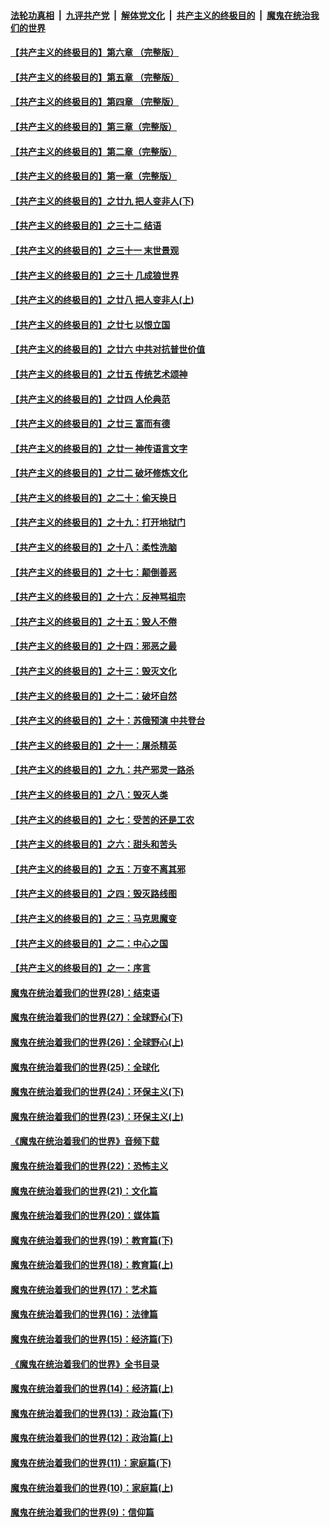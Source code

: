 ####  [法轮功真相](../../../../basic/blob/master/README.md?t=09250852) &nbsp;|&nbsp; [九评共产党](../../../../9ping.md/blob/master/README.md?t=09250852) &nbsp;|&nbsp; [解体党文化](../../../../jtdwh.md/blob/master/README.md?t=09250852)  &nbsp;|&nbsp; [共产主义的终极目的](../../../../gczydzjmd.md/blob/master/README.md?t=09250852) &nbsp;|&nbsp; [魔鬼在统治我们的世界](../../../../mgztzwmdsj.md/blob/master/README.md?t=09250852) 

#### [【共产主义的终极目的】第六章 （完整版）](../pages/nsc422/n11428913.md?t=09250852) 

#### [【共产主义的终极目的】第五章 （完整版）](../pages/nsc422/n11428912.md?t=09250852) 

#### [【共产主义的终极目的】第四章 （完整版）](../pages/nsc422/n11428907.md?t=09250852) 

#### [【共产主义的终极目的】第三章（完整版）](../pages/nsc422/n11428848.md?t=09250852) 

#### [【共产主义的终极目的】第二章（完整版）](../pages/nsc422/n11428831.md?t=09250852) 

#### [【共产主义的终极目的】第一章（完整版）](../pages/nsc422/n11417651.md?t=09250852) 

#### [【共产主义的终极目的】之廿九 把人变非人(下)](../pages/nsc422/n11344140.md?t=09250852) 

#### [【共产主义的终极目的】之三十二 结语](../pages/nsc422/n11360535.md?t=09250852) 

#### [【共产主义的终极目的】之三十一 末世景观](../pages/nsc422/n11351129.md?t=09250852) 

#### [【共产主义的终极目的】之三十 几成狼世界](../pages/nsc422/n11348280.md?t=09250852) 

#### [【共产主义的终极目的】之廿八 把人变非人(上)](../pages/nsc422/n11340492.md?t=09250852) 

#### [【共产主义的终极目的】之廿七 以恨立国](../pages/nsc422/n11336944.md?t=09250852) 

#### [【共产主义的终极目的】之廿六 中共对抗普世价值](../pages/nsc422/n11324785.md?t=09250852) 

#### [【共产主义的终极目的】之廿五 传统艺术颂神](../pages/nsc422/n11296396.md?t=09250852) 

#### [【共产主义的终极目的】之廿四 人伦典范](../pages/nsc422/n11296397.md?t=09250852) 

#### [【共产主义的终极目的】之廿三 富而有德](../pages/nsc422/n11283598.md?t=09250852) 

#### [【共产主义的终极目的】之廿一 神传语言文字](../pages/nsc422/n11263265.md?t=09250852) 

#### [【共产主义的终极目的】之廿二 破坏修炼文化](../pages/nsc422/n11245728.md?t=09250852) 

#### [【共产主义的终极目的】之二十：偷天换日](../pages/nsc422/n11238846.md?t=09250852) 

#### [【共产主义的终极目的】之十九：打开地狱门](../pages/nsc422/n11206376.md?t=09250852) 

#### [【共产主义的终极目的】之十八：柔性洗脑](../pages/nsc422/n11199994.md?t=09250852) 

#### [【共产主义的终极目的】之十七：颠倒善恶](../pages/nsc422/n11179782.md?t=09250852) 

#### [【共产主义的终极目的】之十六：反神骂祖宗](../pages/nsc422/n11166798.md?t=09250852) 

#### [【共产主义的终极目的】之十五：毁人不倦](../pages/nsc422/n11166792.md?t=09250852) 

#### [【共产主义的终极目的】之十四：邪恶之最](../pages/nsc422/n11150249.md?t=09250852) 

#### [【共产主义的终极目的】之十三：毁灭文化](../pages/nsc422/n11135227.md?t=09250852) 

#### [【共产主义的终极目的】之十二：破坏自然](../pages/nsc422/n11135214.md?t=09250852) 

#### [【共产主义的终极目的】之十：苏俄预演 中共登台](../pages/nsc422/n11118424.md?t=09250852) 

#### [【共产主义的终极目的】之十一：屠杀精英](../pages/nsc422/n11118442.md?t=09250852) 

#### [【共产主义的终极目的】之九：共产邪灵一路杀](../pages/nsc422/n11114139.md?t=09250852) 

#### [【共产主义的终极目的】之八：毁灭人类](../pages/nsc422/n11108503.md?t=09250852) 

#### [【共产主义的终极目的】之七：受苦的还是工农](../pages/nsc422/n11101809.md?t=09250852) 

#### [【共产主义的终极目的】之六：甜头和苦头](../pages/nsc422/n11096971.md?t=09250852) 

#### [【共产主义的终极目的】之五：万变不离其邪](../pages/nsc422/n11091285.md?t=09250852) 

#### [【共产主义的终极目的】之四：毁灭路线图](../pages/nsc422/n11086284.md?t=09250852) 

#### [【共产主义的终极目的】之三：马克思魔变](../pages/nsc422/n11061941.md?t=09250852) 

#### [【共产主义的终极目的】之二：中心之国](../pages/nsc422/n11047728.md?t=09250852) 

#### [【共产主义的终极目的】之一：序言](../pages/nsc422/n11086077.md?t=09250852) 

#### [魔鬼在统治着我们的世界(28)：结束语](../pages/nsc422/n10936246.md?t=09250852) 

#### [魔鬼在统治着我们的世界(27)：全球野心(下)](../pages/nsc422/n10928319.md?t=09250852) 

#### [魔鬼在统治着我们的世界(26)：全球野心(上)](../pages/nsc422/n10900318.md?t=09250852) 

#### [魔鬼在统治着我们的世界(25)：全球化](../pages/nsc422/n10788205.md?t=09250852) 

#### [魔鬼在统治着我们的世界(24)：环保主义(下)](../pages/nsc422/n10695307.md?t=09250852) 

#### [魔鬼在统治着我们的世界(23)：环保主义(上)](../pages/nsc422/n10688613.md?t=09250852) 

#### [《魔鬼在统治着我们的世界》音频下载](../pages/nsc422/n10635553.md?t=09250852) 

#### [魔鬼在统治着我们的世界(22)：恐怖主义](../pages/nsc422/n10614727.md?t=09250852) 

#### [魔鬼在统治着我们的世界(21)：文化篇](../pages/nsc422/n10597706.md?t=09250852) 

#### [魔鬼在统治着我们的世界(20)：媒体篇](../pages/nsc422/n10586579.md?t=09250852) 

#### [魔鬼在统治着我们的世界(19)：教育篇(下)](../pages/nsc422/n10564808.md?t=09250852) 

#### [魔鬼在统治着我们的世界(18)：教育篇(上)](../pages/nsc422/n10526970.md?t=09250852) 

#### [魔鬼在统治着我们的世界(17)：艺术篇](../pages/nsc422/n10499093.md?t=09250852) 

#### [魔鬼在统治着我们的世界(16)：法律篇](../pages/nsc422/n10485969.md?t=09250852) 

#### [魔鬼在统治着我们的世界(15)：经济篇(下)](../pages/nsc422/n10469975.md?t=09250852) 

#### [《魔鬼在统治着我们的世界》全书目录](../pages/nsc422/n10464261.md?t=09250852) 

#### [魔鬼在统治着我们的世界(14)：经济篇(上)](../pages/nsc422/n10457370.md?t=09250852) 

#### [魔鬼在统治着我们的世界(13)：政治篇(下)](../pages/nsc422/n10448270.md?t=09250852) 

#### [魔鬼在统治着我们的世界(12)：政治篇(上)](../pages/nsc422/n10444576.md?t=09250852) 

#### [魔鬼在统治着我们的世界(11)：家庭篇(下)](../pages/nsc422/n10440961.md?t=09250852) 

#### [魔鬼在统治着我们的世界(10)：家庭篇(上)](../pages/nsc422/n10435448.md?t=09250852) 

#### [魔鬼在统治着我们的世界(9)：信仰篇](../pages/nsc422/n10432159.md?t=09250852) 

